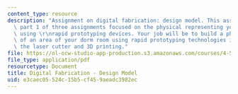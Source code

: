 ```yaml
---
content_type: resource
description: "Assignment on digital fabrication: design model. This assignment is\
  \ part 1 of three assignments focused on the physical representing your CAD models\
  \ using \r\nrapid prototyping devices. Your job will be to build a physical model\
  \ of an area of your dorm room using rapid prototyping technologies in this case\
  \ the laser cutter and 3D printing."
file: https://ol-ocw-studio-app-production.s3.amazonaws.com/courses/4-500-introduction-to-design-computing-fall-2008/e3caec05524c15b5cf459aeadc3982ec_assn7.pdf
file_type: application/pdf
resourcetype: Document
title: Digital Fabrication - Design Model
uid: e3caec05-524c-15b5-cf45-9aeadc3982ec
---
```

